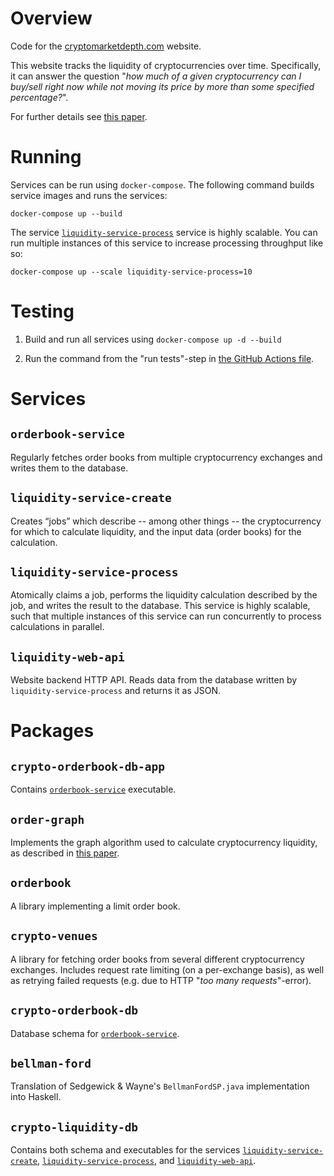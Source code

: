 # Overview

Code for the [cryptomarketdepth.com](https://cryptomarketdepth.com/) website.

This website tracks the liquidity of cryptocurrencies over time. Specifically, it can answer the question "*how much of a given cryptocurrency can I buy/sell right now while not moving its price by more than some specified percentage?*".

For further details see [this paper](https://github.com/runeksvendsen/order-graph/blob/26552b74f04fadc36f6ec3cfc3bccf612e9c5732/doc/RuneKSvendsen-CryptocurrencyLiquidity-Project2019.pdf).

# Running

Services can be run using `docker-compose`. The following command builds service images and runs the services:

```
docker-compose up --build
```

The service [`liquidity-service-process`](#liquidity-service-process) service is highly scalable. You can run multiple instances of this service to increase processing throughput like so:

```
docker-compose up --scale liquidity-service-process=10
```

# Testing

1. Build and run all services using `docker-compose up -d --build`

2. Run the command from the "run tests"-step in [the GitHub Actions file](.github/workflows/push.yml).

# Services


## `orderbook-service`

Regularly fetches order books from multiple cryptocurrency exchanges and writes them to the database.


## `liquidity-service-create`

Creates “jobs” which describe -- among other things -- the cryptocurrency for which to calculate liquidity, and the input data (order books) for the calculation.

## `liquidity-service-process`

Atomically claims a job, performs the liquidity calculation described by the job, and writes the result to the database. This service is highly scalable, such that multiple instances of this service can run concurrently to process calculations in parallel.

## `liquidity-web-api`

Website backend HTTP API. Reads data from the database written by `liquidity-service-process` and returns it as JSON.


# Packages

## `crypto-orderbook-db-app`

Contains [`orderbook-service`](#orderbook-service) executable.

## `order-graph`

Implements the graph algorithm used to calculate cryptocurrency liquidity, as described in [this paper](https://github.com/runeksvendsen/order-graph/blob/26552b74f04fadc36f6ec3cfc3bccf612e9c5732/doc/RuneKSvendsen-CryptocurrencyLiquidity-Project2019.pdf).

## `orderbook`

A library implementing a limit order book.

## `crypto-venues`

A library for fetching order books from several different cryptocurrency exchanges. Includes request rate limiting (on a per-exchange basis), as well as retrying failed requests (e.g. due to HTTP "*too many requests*"-error).

## `crypto-orderbook-db`

Database schema for [`orderbook-service`](#orderbook-service).

## `bellman-ford`

Translation of Sedgewick & Wayne's `BellmanFordSP.java` implementation into Haskell.

## `crypto-liquidity-db`

Contains both schema and executables for the services [`liquidity-service-create`](#liquidity-service-create), [`liquidity-service-process`](#liquidity-service-process), and  [`liquidity-web-api`](#liquidity-web-api).
